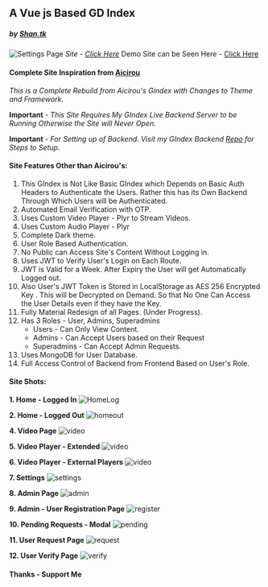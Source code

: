 
##  A Vue js Based GD Index
##### by _[Shan.tk](https://github.com/tks18)_
![Settings Page](https://image.thum.io/get/width/100/crop/600/https://glorytoheaven.tk/)
_Site - [Click Here](https://glorytoheaven.tk)_
Demo Site can be Seen Here - [Click Here](https://demo.gthu.workers.dev)

#### Complete Site Inspiration from [Aicirou](https://github.com/Aicirou)

*This is a Complete Rebuild from Aicirou's Gindex with Changes to Theme and Framework.*

**Important** - _This Site Requires My GIndex Live Backend Server to be Running Otherwise the Site will Never Open._

**Important** - _For Setting up of Backend. Visit my GIndex Backend [Repo](https://github.com/tks18/gindex-backend) for Steps to Setup._

#### Site Features Other than Aicirou's:

1. This GIndex is Not Like Basic GIndex which Depends on Basic Auth  Headers to Authenticate the Users. Rather this has its Own Backend Through Which Users will be Authenticated.
2. Automated Email Verification with OTP.
3. Uses Custom Video Player - Plyr to Stream Videos.
4. Uses Custom Audio Player - Plyr
5. Complete Dark theme.
6. User Role Based Authentication.
7. No Public can Access Site's Content Without Logging in.
8. Uses JWT to Verify User's Login on Each Route.
9. JWT is Valid for a Week. After Expiry the User will get Automatically Logged out.
10. Also User's JWT Token is Stored in LocalStorage as AES 256 Encrypted Key . This will be Decrypted on Demand. So that No One Can Access the User Details even if they have the Key.
11. Fully Material Redesign of all Pages. (Under Progress).
12. Has 3 Roles - User, Admins, Superadmins
	- Users - Can Only View Content.
	- Admins - Can Accept Users based on their Request
	- Superadmins - Can Accept Admin Requests.
13. Uses MongoDB for User Database.
14. Full Access Control of Backend from Frontend Based on User's Role.

#### Site Shots:
**1. Home - Logged In**
![HomeLog](https://raw.githubusercontent.com/tks18/gindex-v4/dark-mode-0-1/vuejs/go2index/homelogout.jpg)

**2. Home - Logged Out**
![homeout](https://raw.githubusercontent.com/tks18/gindex-v4/dark-mode-0-1/vuejs/go2index/homelogged.jpeg)

**4. Video Page**
![video](https://github.com/tks18/gindex-v4/blob/dark-mode-0-1/vuejs/go2index/videoPlayer.jpg?raw=true)

**5. Video Player - Extended**
![video](https://github.com/tks18/gindex-v4/blob/dark-mode-0-1/vuejs/go2index/videplayer2.jpg?raw=true)

**6. Video Player - External Players**
![video](https://github.com/tks18/gindex-v4/blob/dark-mode-0-1/vuejs/go2index/videoPlayer%20Modal.jpg?raw=true)

**7. Settings**
![settings](https://raw.githubusercontent.com/tks18/gindex-v4/dark-mode-0-1/vuejs/go2index/settings.jpg)

**8. Admin Page**
![admin](https://raw.githubusercontent.com/tks18/gindex-v4/dark-mode-0-1/vuejs/go2index/adminpage.jpg)

**9. Admin - User Registration Page**
![register](https://raw.githubusercontent.com/tks18/gindex-v4/dark-mode-0-1/vuejs/go2index/newuserregister.jpg)

**10. Pending Requests - Modal**
![pending](https://raw.githubusercontent.com/tks18/gindex-v4/dark-mode-0-1/vuejs/go2index/pendinguser.jpeg)

**11. User Request Page**
![request](https://raw.githubusercontent.com/tks18/gindex-v4/dark-mode-0-1/vuejs/go2index/request.jpeg)

**12. User Verify Page**
![verify](https://raw.githubusercontent.com/tks18/gindex-v4/dark-mode-0-1/vuejs/go2index/verify.jpeg)


#### Thanks - Support Me
